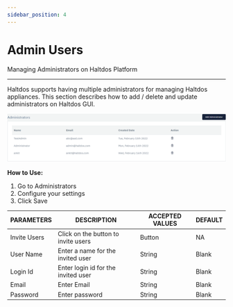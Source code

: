 ```yaml
---
sidebar_position: 4
---
```


# Admin Users

Managing Administrators on Haltdos Platform

---

Haltdos supports having multiple administrators for managing Haltdos appliances. This section describes how to add / delete and update administrators on Haltdos GUI.

![users](/img/platform/admin_users1.png)

**How to Use:**

1. Go to Administrators
2. Configure your settings
3. Click Save

| PARAMETERS   | DESCRIPTION                         | ACCEPTED VALUES | DEFAULT |
|--------------|-------------------------------------|-----------------|---------|
| Invite Users | Click on the button to invite users | Button          | NA      |
| User Name    | Enter a name for the invited user   | String          | Blank   |
| Login Id     | Enter login id for the invited user | String          | Blank   |
| Email        | Enter Email                         | String          | Blank   |
| Password     | Enter password                      | String          | Blank   |

